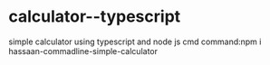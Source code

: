 # calculator--typescript
simple calculator using typescript and node js
cmd command:npm i hassaan-commadline-simple-calculator
